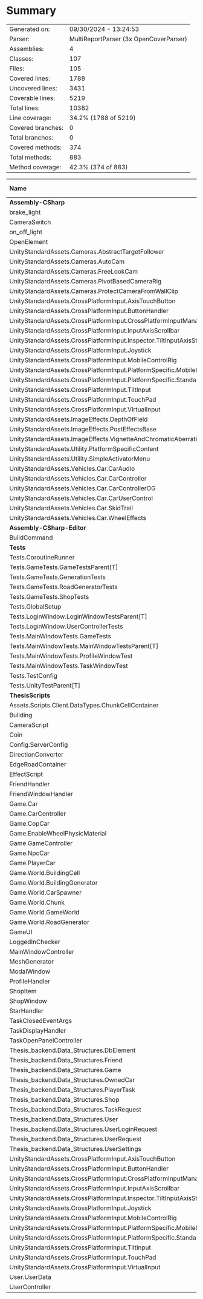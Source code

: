 ﻿# Summary
|||
|:---|:---|
| Generated on: | 09/30/2024 - 13:24:53 |
| Parser: | MultiReportParser (3x OpenCoverParser) |
| Assemblies: | 4 |
| Classes: | 107 |
| Files: | 105 |
| Covered lines: | 1788 |
| Uncovered lines: | 3431 |
| Coverable lines: | 5219 |
| Total lines: | 10382 |
| Line coverage: | 34.2% (1788 of 5219) |
| Covered branches: | 0 |
| Total branches: | 0 |
| Covered methods: | 374 |
| Total methods: | 883 |
| Method coverage: | 42.3% (374 of 883) |

|**Name**|**Covered**|**Uncovered**|**Coverable**|**Total**|**Line coverage**|**Covered**|**Total**|**Branch coverage**|**Covered**|**Total**|**Method coverage**|
|:---|---:|---:|---:|---:|---:|---:|---:|---:|---:|---:|---:|
|**Assembly-CSharp**|**0**|**1842**|**1842**|**3841**|**0%**|**0**|**0**|****|**0**|**256**|**0%**|
|brake_light|0|19|19|35|0%|0|0||0|1|0%|
|CameraSwitch|0|12|12|31|0%|0|0||0|2|0%|
|on_off_light|0|9|9|22|0%|0|0||0|1|0%|
|OpenElement|0|12|12|27|0%|0|0||0|2|0%|
|UnityStandardAssets.Cameras.AbstractTargetFollower|0|50|50|104|0%|0|0||0|8|0%|
|UnityStandardAssets.Cameras.AutoCam|0|60|60|107|0%|0|0||0|2|0%|
|UnityStandardAssets.Cameras.FreeLookCam|0|57|57|115|0%|0|0||0|6|0%|
|UnityStandardAssets.Cameras.PivotBasedCameraRig|0|4|4|28|0%|0|0||0|1|0%|
|UnityStandardAssets.Cameras.ProtectCameraFromWallClip|0|58|58|124|0%|0|0||0|6|0%|
|UnityStandardAssets.CrossPlatformInput.AxisTouchButton|0|41|41|75|0%|0|0||0|6|0%|
|UnityStandardAssets.CrossPlatformInput.ButtonHandler|0|19|19|50|0%|0|0||0|7|0%|
|UnityStandardAssets.CrossPlatformInput.CrossPlatformInputManager|0|133|133|318|0%|0|0||0|47|0%|
|UnityStandardAssets.CrossPlatformInput.InputAxisScrollbar|0|4|4|17|0%|0|0||0|2|0%|
|UnityStandardAssets.CrossPlatformInput.Inspector.TiltInputAxisStylePropertyDrawer|0|24|24|145|0%|0|0||0|1|0%|
|UnityStandardAssets.CrossPlatformInput.Joystick|0|69|69|118|0%|0|0||0|9|0%|
|UnityStandardAssets.CrossPlatformInput.MobileControlRig|0|32|32|85|0%|0|0||0|6|0%|
|UnityStandardAssets.CrossPlatformInput.PlatformSpecific.MobileInput|0|79|79|133|0%|0|0||0|13|0%|
|UnityStandardAssets.CrossPlatformInput.PlatformSpecific.StandaloneInput|0|27|27|79|0%|0|0||0|11|0%|
|UnityStandardAssets.CrossPlatformInput.TiltInput|0|34|34|145|0%|0|0||0|4|0%|
|UnityStandardAssets.CrossPlatformInput.TouchPad|0|64|64|156|0%|0|0||0|9|0%|
|UnityStandardAssets.CrossPlatformInput.VirtualInput|0|60|60|134|0%|0|0||0|13|0%|
|UnityStandardAssets.ImageEffects.DepthOfField|0|234|234|387|0%|0|0||0|9|0%|
|UnityStandardAssets.ImageEffects.PostEffectsBase|0|150|150|243|0%|0|0||0|14|0%|
|UnityStandardAssets.ImageEffects.VignetteAndChromaticAberration|0|62|62|114|0%|0|0||0|3|0%|
|UnityStandardAssets.Utility.PlatformSpecificContent|0|48|48|108|0%|0|0||0|6|0%|
|UnityStandardAssets.Utility.SimpleActivatorMenu|0|11|11|35|0%|0|0||0|2|0%|
|UnityStandardAssets.Vehicles.Car.CarAudio|0|76|76|174|0%|0|0||0|6|0%|
|UnityStandardAssets.Vehicles.Car.CarController|0|137|137|244|0%|0|0||0|18|0%|
|UnityStandardAssets.Vehicles.Car.CarControllerOG|0|186|186|336|0%|0|0||0|28|0%|
|UnityStandardAssets.Vehicles.Car.CarUserControl|0|9|9|33|0%|0|0||0|2|0%|
|UnityStandardAssets.Vehicles.Car.SkidTrail|0|9|9|25|0%|0|0||0|1|0%|
|UnityStandardAssets.Vehicles.Car.WheelEffects|0|53|53|94|0%|0|0||0|10|0%|
|**Assembly-CSharp-Editor**|**0**|**201**|**201**|**315**|**0%**|**0**|**0**|****|**0**|**15**|**0%**|
|BuildCommand|0|201|201|315|0%|0|0||0|15|0%|
|**Tests**|**386**|**26**|**412**|**885**|**93.6%**|**0**|**0**|****|**34**|**35**|**97.1%**|
|Tests.CoroutineRunner|12|0|12|31|100%|0|0||2|2|100%|
|Tests.GameTests.GameTestsParent[T]|11|9|20|40|55%|0|0||1|1|100%|
|Tests.GameTests.GenerationTests|10|0|10|34|100%|0|0||1|1|100%|
|Tests.GameTests.RoadGeneratorTests|26|0|26|54|100%|0|0||3|3|100%|
|Tests.GameTests.ShopTests|44|3|47|95|93.6%|0|0||3|3|100%|
|Tests.GlobalSetup|16|0|16|49|100%|0|0||4|4|100%|
|Tests.LoginWindow.LoginWindowTestsParent[T]|4|0|4|24|100%|0|0||1|1|100%|
|Tests.LoginWindow.UserControllerTests|22|0|22|47|100%|0|0||3|3|100%|
|Tests.MainWindowTests.GameTests|0|2|2|32|0%|0|0||0|1|0%|
|Tests.MainWindowTests.MainWindowTestsParent[T]|11|9|20|39|55%|0|0||1|1|100%|
|Tests.MainWindowTests.ProfileWindowTest|8|0|8|28|100%|0|0||1|1|100%|
|Tests.MainWindowTests.TaskWindowTest|184|0|184|289|100%|0|0||10|10|100%|
|Tests.TestConfig|2|0|2|43|100%|0|0||1|1|100%|
|Tests.UnityTestParent[T]|36|3|39|80|92.3%|0|0||3|3|100%|
|**ThesisScripts**|**1402**|**1362**|**2764**|**5631**|**50.7%**|**0**|**0**|****|**340**|**577**|**58.9%**|
|Assets.Scripts.Client.DataTypes.ChunkCellContainer|6|0|6|15|100%|0|0||5|5|100%|
|Building|7|2|9|33|77.7%|0|0||5|7|71.4%|
|CameraScript|7|0|7|24|100%|0|0||2|2|100%|
|Coin|3|4|7|16|42.8%|0|0||1|2|50%|
|Config.ServerConfig|4|2|6|89|66.6%|0|0||4|6|66.6%|
|DirectionConverter|0|21|21|46|0%|0|0||0|2|0%|
|EdgeRoadContainer|9|0|9|15|100%|0|0||7|7|100%|
|EffectScript|1|3|4|20|25%|0|0||1|2|50%|
|FriendHandler|0|45|45|84|0%|0|0||0|8|0%|
|FriendWindowHandler|1|49|50|89|2%|0|0||1|8|12.5%|
|Game.Car|46|35|81|137|56.7%|0|0||10|12|83.3%|
|Game.CarController|93|36|129|249|72%|0|0||14|18|77.7%|
|Game.CopCar|0|48|48|85|0%|0|0||0|1|0%|
|Game.EnableWheelPhysicMaterial|16|0|16|37|100%|0|0||2|2|100%|
|Game.GameController|105|15|120|192|87.5%|0|0||23|25|92%|
|Game.NpcCar|0|6|6|19|0%|0|0||0|1|0%|
|Game.PlayerCar|32|97|129|189|24.8%|0|0||8|16|50%|
|Game.World.BuildingCell|11|0|11|30|100%|0|0||7|7|100%|
|Game.World.BuildingGenerator|0|43|43|64|0%|0|0||0|2|0%|
|Game.World.CarSpawner|22|21|43|79|51.1%|0|0||3|5|60%|
|Game.World.Chunk|330|71|401|640|82.2%|0|0||25|31|80.6%|
|Game.World.GameWorld|49|22|71|124|69%|0|0||7|7|100%|
|Game.World.RoadGenerator|111|36|147|253|75.5%|0|0||8|10|80%|
|GameUI|39|63|102|198|38.2%|0|0||14|26|53.8%|
|LoggedInChecker|11|11|22|54|50%|0|0||3|5|60%|
|MainWindowController|73|9|82|144|89%|0|0||13|16|81.2%|
|MeshGenerator|0|27|27|96|0%|0|0||0|2|0%|
|ModalWindow|0|19|19|43|0%|0|0||0|4|0%|
|ProfileHandler|24|3|27|74|88.8%|0|0||5|6|83.3%|
|ShopItem|23|0|23|62|100%|0|0||8|8|100%|
|ShopWindow|38|10|48|96|79.1%|0|0||6|8|75%|
|StarHandler|7|3|10|28|70%|0|0||1|1|100%|
|TaskClosedEventArgs|0|4|4|14|0%|0|0||0|1|0%|
|TaskDisplayHandler|54|10|64|123|84.3%|0|0||11|12|91.6%|
|TaskOpenPanelController|111|6|117|214|94.8%|0|0||13|13|100%|
|Thesis_backend.Data_Structures.DbElement|1|1|2|11|50%|0|0||2|3|66.6%|
|Thesis_backend.Data_Structures.Friend|0|5|5|18|0%|0|0||0|10|0%|
|Thesis_backend.Data_Structures.Game|6|2|8|18|75%|0|0||12|15|80%|
|Thesis_backend.Data_Structures.OwnedCar|2|3|5|21|40%|0|0||4|9|44.4%|
|Thesis_backend.Data_Structures.PlayerTask|48|12|60|84|80%|0|0||21|23|91.3%|
|Thesis_backend.Data_Structures.Shop|3|1|4|14|75%|0|0||6|7|85.7%|
|Thesis_backend.Data_Structures.TaskRequest|4|0|4|16|100%|0|0||8|8|100%|
|Thesis_backend.Data_Structures.User|12|1|13|25|92.3%|0|0||25|26|96.1%|
|Thesis_backend.Data_Structures.UserLoginRequest|2|0|2|14|100%|0|0||4|4|100%|
|Thesis_backend.Data_Structures.UserRequest|3|0|3|15|100%|0|0||6|6|100%|
|Thesis_backend.Data_Structures.UserSettings|3|1|4|15|75%|0|0||6|8|75%|
|UnityStandardAssets.CrossPlatformInput.AxisTouchButton|0|41|41|75|0%|0|0||0|6|0%|
|UnityStandardAssets.CrossPlatformInput.ButtonHandler|0|19|19|50|0%|0|0||0|7|0%|
|UnityStandardAssets.CrossPlatformInput.CrossPlatformInputManager|11|122|133|318|8.2%|0|0||3|47|6.3%|
|UnityStandardAssets.CrossPlatformInput.InputAxisScrollbar|0|4|4|17|0%|0|0||0|2|0%|
|UnityStandardAssets.CrossPlatformInput.Inspector.TiltInputAxisStylePropertyDrawer|0|24|24|145|0%|0|0||0|1|0%|
|UnityStandardAssets.CrossPlatformInput.Joystick|0|69|69|118|0%|0|0||0|9|0%|
|UnityStandardAssets.CrossPlatformInput.MobileControlRig|0|32|32|85|0%|0|0||0|6|0%|
|UnityStandardAssets.CrossPlatformInput.PlatformSpecific.MobileInput|0|79|79|133|0%|0|0||0|13|0%|
|UnityStandardAssets.CrossPlatformInput.PlatformSpecific.StandaloneInput|3|24|27|79|11.1%|0|0||1|11|9%|
|UnityStandardAssets.CrossPlatformInput.TiltInput|0|34|34|145|0%|0|0||0|4|0%|
|UnityStandardAssets.CrossPlatformInput.TouchPad|0|64|64|156|0%|0|0||0|9|0%|
|UnityStandardAssets.CrossPlatformInput.VirtualInput|3|57|60|134|5%|0|0||1|13|7.6%|
|User.UserData|40|3|43|68|93%|0|0||29|30|96.6%|
|UserController|28|43|71|182|39.4%|0|0||5|12|41.6%|
